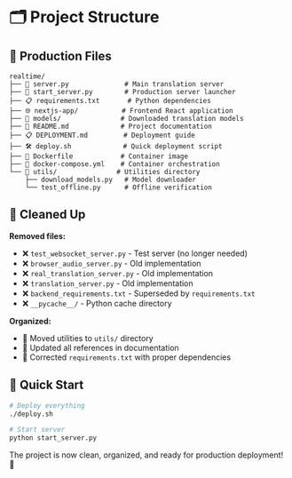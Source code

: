 # 🗂️ Project Structure

## 🏢 Production Files

```
realtime/
├── 📄 server.py              # Main translation server
├── 🚀 start_server.py        # Production server launcher
├── 📋 requirements.txt       # Python dependencies
├── 🌐 nextjs-app/           # Frontend React application
├── 📂 models/               # Downloaded translation models
├── 📖 README.md             # Project documentation
├── 📋 DEPLOYMENT.md         # Deployment guide
├── 🛠️ deploy.sh             # Quick deployment script
├── 🐳 Dockerfile            # Container image
├── 🐙 docker-compose.yml    # Container orchestration
└── 🧰 utils/               # Utilities directory
    ├── download_models.py   # Model downloader
    └── test_offline.py      # Offline verification
```

## 🧹 Cleaned Up

**Removed files:**

- ❌ `test_websocket_server.py` - Test server (no longer needed)
- ❌ `browser_audio_server.py` - Old implementation
- ❌ `real_translation_server.py` - Old implementation
- ❌ `translation_server.py` - Old implementation
- ❌ `backend_requirements.txt` - Superseded by `requirements.txt`
- ❌ `__pycache__/` - Python cache directory

**Organized:**

- 📁 Moved utilities to `utils/` directory
- 🔧 Updated all references in documentation
- 📝 Corrected `requirements.txt` with proper dependencies

## 🚀 Quick Start

```bash
# Deploy everything
./deploy.sh

# Start server
python start_server.py
```

The project is now clean, organized, and ready for production deployment! 🎉
